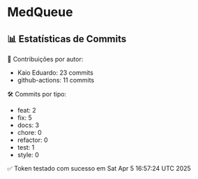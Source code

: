 # MedQueue
<!-- COMMIT_STATS_START -->
## 📊 Estatísticas de Commits

👤 Contribuições por autor:
- Kaio Eduardo: 23 commits
- github-actions: 11 commits

🛠️ Commits por tipo:
- feat: 2
- fix: 5
- docs: 3
- chore: 0
- refactor: 0
- test: 1
- style: 0
<!-- COMMIT_STATS_END -->
✅ Token testado com sucesso em Sat Apr  5 16:57:24 UTC 2025
